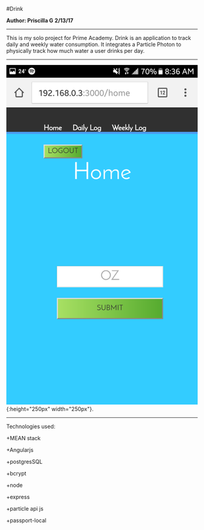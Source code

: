 #Drink

**Author: Priscilla G**
**2/13/17**

**************************

This is my solo project for Prime Academy. Drink is an application to track daily and weekly water consumption. It integrates a Particle Photon to physically track how much water a user drinks per day.
***************************
![alt text](assets/home.drink.png "Description goes here"){:height="250px" width="250px"}.


***************************
Technologies used:

+MEAN stack

+Angularjs

+postgresSQL

+bcrypt

+node

+express

+particle api js

+passport-local
